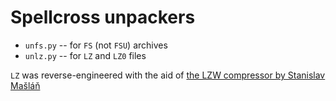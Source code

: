 # Spellcross unpackers

* `unfs.py` -- for `FS` (not `FSU`) archives
* `unlz.py` -- for `LZ` and `LZ0` files

`LZ` was reverse-engineered with the aid of [the LZW compressor by Stanislav Mašláň](http://www.spellcross.kvalitne.cz/spell_lz/spell_mklz.html)
